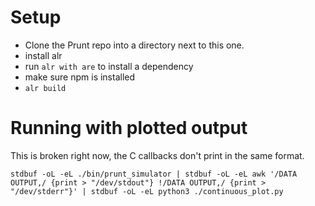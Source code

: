 # Setup
  - Clone the Prunt repo into a directory next to this one. 
  - install alr
  - run `alr with are` to install a dependency
  - make sure npm is installed
  - `alr build`

# Running with plotted output
This is broken right now, the C callbacks don't print in the same format.

    stdbuf -oL -eL ./bin/prunt_simulator | stdbuf -oL -eL awk '/DATA OUTPUT,/ {print > "/dev/stdout"} !/DATA OUTPUT,/ {print > "/dev/stderr"}' | stdbuf -oL -eL python3 ./continuous_plot.py
